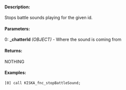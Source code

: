 #### Description:
Stops battle sounds playing for the given id.

#### Parameters:
0: **_chatterId** *(OBJECT)* - Where the sound is coming from

#### Returns:
NOTHING

#### Examples:
```sqf
[0] call KISKA_fnc_stopBattleSound;
```

